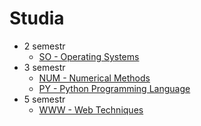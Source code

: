 # Studia
* 2 semestr
  - [SO - Operating Systems](https://github.com/klaudiakor/Studia/tree/SO)
* 3 semestr
  - [NUM - Numerical Methods](https://github.com/klaudiakor/Studia/tree/NUM)
  - [PY - Python Programming Language](https://github.com/klaudiakor/Studia/tree/PY)
* 5 semestr
  - [WWW - Web Techniques](https://github.com/klaudiakor/Studia/tree/WWW)

